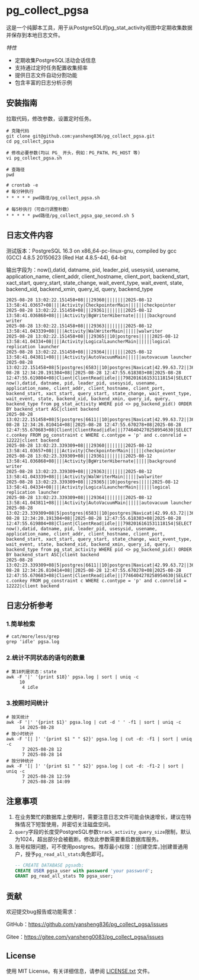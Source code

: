 # pg_collect_pgsa

这是一个纯脚本工具，用于从PostgreSQL的pg_stat_activity视图中定期收集数据并保存到本地日志文件。

*特性*

- 定期收集PostgreSQL活动会话信息
- 支持通过定时任务配置收集频率
- 提供日志文件自动分割功能
- 包含丰富的日志分析示例


## 安装指南

拉取代码，修改参数，设置定时任务。

```shell
# 克隆代码
git clone git@github.com:yansheng836/pg_collect_pgsa.git
cd pg_collect_pgsa

# 修改必要参数(均以 PG_ 开头，例如：PG_PATH、PG_HOST 等)
vi pg_collect_pgsa.sh

# 查路径
pwd

# crontab -e
# 每分钟执行
* * * * * pwd路径/pg_collect_pgsa.sh

# 每5秒执行（可自行调整秒数）
* * * * * pwd路径/pg_collect_pgsa_gap_second.sh 5
```

## 日志文件内容

测试版本：PostgreSQL 16.3 on x86_64-pc-linux-gnu, compiled by gcc (GCC) 4.8.5 20150623 (Red Hat 4.8.5-44), 64-bit

输出字段为：now(),datid, datname, pid, leader_pid, usesysid, usename, application_name, client_addr, client_hostname, client_port, backend_start, xact_start, query_start, state_change, wait_event_type, wait_event, state, backend_xid, backend_xmin, query_id, query, backend_type

```plain
2025-08-28 13:02:22.151458+08|||29360||||||||2025-08-12 13:58:41.03657+08||||Activity|CheckpointerMain||||||checkpointer
2025-08-28 13:02:22.151458+08|||29361||||||||2025-08-12 13:58:41.036868+08||||Activity|BgWriterHibernate||||||background writer
2025-08-28 13:02:22.151458+08|||29363||||||||2025-08-12 13:58:41.043339+08||||Activity|WalWriterMain||||||walwriter
2025-08-28 13:02:22.151458+08|||29365||10|postgres|||||2025-08-12 13:58:41.04334+08||||Activity|LogicalLauncherMain||||||logical replication launcher
2025-08-28 13:02:22.151458+08|||29364||||||||2025-08-12 13:58:41.043811+08||||Activity|AutoVacuumMain||||||autovacuum launcher
2025-08-28 13:02:22.151458+08|5|postgres|6583||10|postgres|Navicat|42.99.63.72||36481|2025-08-28 12:34:20.191304+08||2025-08-28 12:47:55.618303+08|2025-08-28 12:47:55.619804+08|Client|ClientRead|idle|||7982016161531118154|SELECT now(),datid, datname, pid, leader_pid, usesysid, usename, application_name, client_addr, client_hostname, client_port, backend_start, xact_start, query_start, state_change, wait_event_type, wait_event, state, backend_xid, backend_xmin, query_id, query, backend_type from pg_stat_activity WHERE pid <> pg_backend_pid() ORDER BY backend_start ASC|client backend
2025-08-28 13:02:22.151458+08|5|postgres|6611||10|postgres|Navicat|42.99.63.72||36773|2025-08-28 12:34:26.810414+08||2025-08-28 12:47:55.670278+08|2025-08-28 12:47:55.670683+08|Client|ClientRead|idle|||7746404270258954630|SELECT c.conkey FROM pg_constraint c WHERE c.contype = 'p' and c.conrelid = 12222|client backend
2025-08-28 13:02:23.339309+08|||29360||||||||2025-08-12 13:58:41.03657+08||||Activity|CheckpointerMain||||||checkpointer
2025-08-28 13:02:23.339309+08|||29361||||||||2025-08-12 13:58:41.036868+08||||Activity|BgWriterHibernate||||||background writer
2025-08-28 13:02:23.339309+08|||29363||||||||2025-08-12 13:58:41.043339+08||||Activity|WalWriterMain||||||walwriter
2025-08-28 13:02:23.339309+08|||29365||10|postgres|||||2025-08-12 13:58:41.04334+08||||Activity|LogicalLauncherMain||||||logical replication launcher
2025-08-28 13:02:23.339309+08|||29364||||||||2025-08-12 13:58:41.043811+08||||Activity|AutoVacuumMain||||||autovacuum launcher
2025-08-28 13:02:23.339309+08|5|postgres|6583||10|postgres|Navicat|42.99.63.72||36481|2025-08-28 12:34:20.191304+08||2025-08-28 12:47:55.618303+08|2025-08-28 12:47:55.619804+08|Client|ClientRead|idle|||7982016161531118154|SELECT now(),datid, datname, pid, leader_pid, usesysid, usename, application_name, client_addr, client_hostname, client_port, backend_start, xact_start, query_start, state_change, wait_event_type, wait_event, state, backend_xid, backend_xmin, query_id, query, backend_type from pg_stat_activity WHERE pid <> pg_backend_pid() ORDER BY backend_start ASC|client backend
2025-08-28 13:02:23.339309+08|5|postgres|6611||10|postgres|Navicat|42.99.63.72||36773|2025-08-28 12:34:26.810414+08||2025-08-28 12:47:55.670278+08|2025-08-28 12:47:55.670683+08|Client|ClientRead|idle|||7746404270258954630|SELECT c.conkey FROM pg_constraint c WHERE c.contype = 'p' and c.conrelid = 12222|client backend

```


## 日志分析参考

### 1.简单检索

```shell
# cat/more/less/grep 
grep 'idle' pgsa.log
```

### 2.统计不同状态的语句的数量

```shell
# 第18列是状态：state
awk -F '|' '{print $18}' pgsa.log | sort | uniq -c
     10 
      4 idle
```

### 3.按照时间统计

```shell
# 按天统计
awk -F '|' '{print $1}' pgsa.log | cut -d ' ' -f1 | sort | uniq -c
     14 2025-08-28
# 按小时统计
awk -F '[| ]' '{print $1 " " $2}' pgsa.log | cut -d: -f1 | sort | uniq -c
      7 2025-08-28 12
      7 2025-08-28 14
# 按分钟统计
awk -F '[| ]' '{print $1 " " $2}' pgsa.log | cut -d: -f1-2 | sort | uniq -c
      7 2025-08-28 12:59
      7 2025-08-28 14:09
```

## 注意事项

1. 在业务繁忙的数据库上使用时，需要注意日志文件可能会快速增长，建议在特殊情况下短暂使用，并密切关注磁盘空间。
2. `query`字段的长度受PostgreSQL参数`track_activity_query_size`限制，默认为1024，超出部分会被截断。修改此参数需要重启数据库服务。
3. 账号权限问题，可不使用postgres。推荐最小权限：[创建空库，]创建普通用户，授予`pg_read_all_stats`角色即可。
      ```sql
      -- CREATE DATABASE pgsadb;
      CREATE USER pgsa_user with password 'your password';
      GRANT pg_read_all_stats TO pgsa_user;
      ```

## 贡献

欢迎提交bug报告或功能需求：

GitHub：<https://github.com/yansheng836/pg_collect_pgsa/issues>

Gitee：<https://gitee.com/yansheng0083/pg_collect_pgsa/issues>

## License

使用 MIT License。有关详细信息，请参阅 [LICENSE.txt](./LICENSE.txt) 文件。
